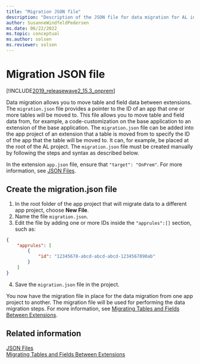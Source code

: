```yaml
---
title: "Migration JSON file"
description: "Description of the JSON file for data migration for AL in Business Central."
author: SusanneWindfeldPedersen
ms.date: 06/22/2022
ms.topic: conceptual
ms.author: solsen
ms.reviewer: solsen
---
```


# Migration JSON file

[!INCLUDE[2019_releasewave2_15.3_onprem](../includes/2019_releasewave2_15.3_onprem.md)]

Data migration allows you to move table and field data between extensions. The `migration.json` file provides a pointer to the ID of an app that one or more tables will be moved to. This file allows you to move table and field data from, for example, a code-customization on the base application to an extension of the base application. The `migration.json` file can be added into the app project of an extension that a table is moved from to specify the ID of the app that the table will be moved to. It can, for example, be placed at the root of the AL project. The `migration.json` file must be created manually by following the steps and syntax as described below.

In the extension `app.json` file, ensure that `"target": "OnPrem"`. For more information, see [JSON Files](devenv-json-files.md).

## Create the migration.json file

1) In the root folder of the app project that will migrate data to a different app project, choose **New File**.
2) Name the file `migration.json`.
3) Edit the file by adding one or more IDs inside the `"apprules":[]` section, such as:

```json
{ 
    "apprules": [ 
        { 
            "id": "12345678-abcd-abcd-abcd-1234567890ab" 
        } 
    ] 
} 
```
4) Save the `migration.json` file in the project.

You now have the migration file in place for the data migration from one app project to another. The migration file will be used for performing the data migration steps. For more information, see [Migrating Tables and Fields Between Extensions](devenv-migrate-table-fields.md).

## Related information

[JSON Files](devenv-json-files.md)  
[Migrating Tables and Fields Between Extensions](devenv-migrate-table-fields.md) 
